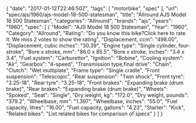 {
    "date": "2017-01-12T22:46:50Z",
    "tags": [
        "motorbike",
        "spec"
    ],
    "url": "spec\/ajs\/1960\/ajs-model-18-500-statesman",
    "title": "Allround AJS Model 18 500 Statesman",
    "categories": "Allround",
    "brands": "ajs",
    "years": "1960",
    "spec": [
        {
            "Model": "AJS Model 18 500 Statesman",
            "Year": "1960",
            "Category": "Allround",
            "Rating": "Do you know this bike?Click here to rate it. We miss 2 votes to show the rating",
            "Displacement, ccm": "498.00",
            "Displacement, cubic inches": "30.39",
            "Engine type": "Single cylinder, four-stroke",
            "Bore x stroke, mm": "86.0 x 85.5",
            "Bore x stroke, inches": "3.4 x 3.4",
            "Fuel system": "Carburettor",
            "Ignition": "Bobine",
            "Cooling system": "Air",
            "Gearbox": "4-speed",
            "Transmission type,final drive": "Chain",
            "Clutch": "Wet multiplate",
            "Frame type": "Single cradle",
            "Front suspension": "Telescopic",
            "Rear suspension": "Twin shock",
            "Front tyre": "3.25-18",
            "Rear tyre": "3.25-18",
            "Front brakes": "Expanding brake (drum brake)",
            "Rear brakes": "Expanding brake (drum brake)",
            "Wheels": "Spoked",
            "Seat": "Single",
            "Dry weight, kg": "172.0",
            "Dry weight, pounds": "379.2",
            "Wheelbase, mm": "1.397",
            "Wheelbase, inches": "55.0",
            "Fuel capacity, litres": "16.00",
            "Fuel capacity, gallons": "4.23",
            "Starter": "Kick",
            "Related bikes": "List related bikes for comparison of specs"
        }
    ]
}